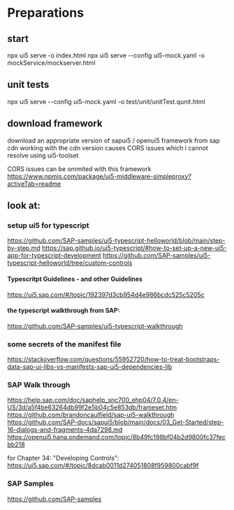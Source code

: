 # Preparations

## start
npx ui5 serve -o index.html
npx ui5 serve --config ui5-mock.yaml -o mockService/mockserver.html

## unit tests
npx ui5 serve --config ui5-mock.yaml -o test/unit/unitTest.qunit.html

## download framework
download an appropriate version of sapui5 / openui5 framework from sap cdn
working with the cdn version causes CORS issues which i cannot resolve using ui5-toolset

CORS issues can be ommited with this framework
https://www.npmjs.com/package/ui5-middleware-simpleproxy?activeTab=readme


## look at:
### setup ui5 for typescript
https://github.com/SAP-samples/ui5-typescript-helloworld/blob/main/step-by-step.md
https://sap.github.io/ui5-typescript/#how-to-set-up-a-new-ui5-app-for-typescript-development
https://github.com/SAP-samples/ui5-typescript-helloworld/tree/custom-controls

#### Typescritpt Guidelines  - and other Guidelines
https://ui5.sap.com/#/topic/192397d3cb954d4e986bcdc525c5205c

#### the typescript walkthrough from SAP:
https://github.com/SAP-samples/ui5-typescript-walkthrough


### some secrets of the manifest file
https://stackoverflow.com/questions/55952720/how-to-treat-bootstraps-data-sap-ui-libs-vs-manifests-sap-ui5-dependencies-lib

### SAP Walk through
https://help.sap.com/doc/saphelp_snc700_ehp04/7.0.4/en-US/3d/a5f4be63264db99f2e5b04c5e853db/frameset.htm
https://github.com/brandoncaulfield/sap-ui5-walkthrough
https://github.com/SAP-docs/sapui5/blob/main/docs/03_Get-Started/step-16-dialogs-and-fragments-4da7298.md
https://openui5.hana.ondemand.com/topic/8b49fc198bf04b2d9800fc37fecbb218

for Chapter 34: "Developing Controls": https://ui5.sap.com/#/topic/8dcab0011d274051808f959800cabf9f


### SAP Samples 
https://github.com/SAP-samples